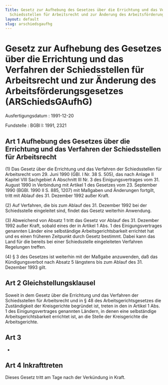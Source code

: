 ```yaml
---
Title: Gesetz zur Aufhebung des Gesetzes über die Errichtung und das Verfahren der
  Schiedsstellen für Arbeitsrecht und zur Änderung des Arbeitsförderungsgesetzes
layout: default
slug: arschiedsgaufhg
---
```


# Gesetz zur Aufhebung des Gesetzes über die Errichtung und das Verfahren der Schiedsstellen für Arbeitsrecht und zur Änderung des Arbeitsförderungsgesetzes (ARSchiedsGAufhG)

Ausfertigungsdatum
:   1991-12-20

Fundstelle
:   BGBl I: 1991, 2321



## Art 1 Aufhebung des Gesetzes über die Errichtung und das Verfahren der Schiedsstellen für Arbeitsrecht

(1)
Das Gesetz über die Errichtung und das Verfahren der Schiedsstellen
für Arbeitsrecht vom 29. Juni 1990 (GBl. I Nr. 38 S. 505), das nach
Anlage II Kapitel VIII Sachgebiet A Abschnitt III Nr. 3 des
Einigungsvertrages vom 31. August 1990 in Verbindung mit Artikel 1 des
Gesetzes vom 23. September 1990 (BGBl. 1990 II S. 885, 1207) mit
Maßgaben und Änderungen fortgilt, tritt mit Ablauf des 31. Dezember
1992 außer Kraft.

(2) Auf Verfahren, die bis zum Ablauf des 31. Dezember 1992 bei der
Schiedsstelle eingeleitet sind, findet das Gesetz weiterhin Anwendung.

(3) Abweichend von Absatz 1 tritt das Gesetz vor Ablauf des 31.
Dezember 1992 außer Kraft, sobald eines der in Artikel 1 Abs. 1 des
Einigungsvertrages genannten Länder eine selbständige
Arbeitsgerichtsbarkeit errichtet hat und es einen früheren Zeitpunkt
durch Gesetz bestimmt. Dabei kann das Land für die bereits bei einer
Schiedsstelle eingeleiteten Verfahren Regelungen treffen.

(4) § 3 des Gesetzes ist weiterhin mit der Maßgabe anzuwenden, daß das
Kündigungsverbot nach Absatz 5 längstens bis zum Ablauf des 31.
Dezember 1993 gilt.


## Art 2 Gleichstellungsklausel

Soweit in dem Gesetz über die Errichtung und das Verfahren der
Schiedsstellen für Arbeitsrecht und in § 48 des
Arbeitsgerichtsgesetzes die Zuständigkeit der Kreisgerichte begründet
ist, treten in den in Artikel 1 Abs. 1 des Einigungsvertrages
genannten Ländern, in denen eine selbständige Arbeitsgerichtsbarkeit
errichtet ist, an die Stelle der Kreisgerichte die Arbeitsgerichte.


## Art 3

-


## Art 4 Inkrafttreten

Dieses Gesetz tritt am Tage nach der Verkündung in Kraft.

